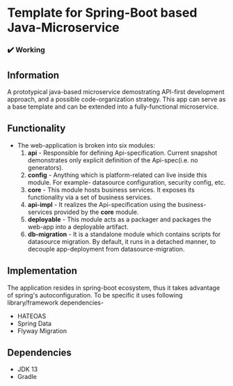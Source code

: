 # Template for Spring-Boot based Java-Microservice
### :heavy_check_mark: Working

## Information
A prototypical java-based microservice demostrating API-first development approach, and a possible code-organization strategy. This app can serve as a base template and can be extended into a fully-functional microservice.

## Functionality
- The web-application is broken into six modules:
    1. **api** - Responsible for defining Api-specification. Current snapshot demonstrates only explicit definition of the Api-spec(i.e. no generators).
    2. **config** - Anything which is platform-related can live inside this module. For example- datasource configuration, security config, etc.
    3. **core** - This module hosts business services. It exposes its functionality via a set of business services.
    4. **api-impl** - It realizes the Api-specification using the business-services provided by the **core** module.
    5. **deployable** - This module acts as a packager and packages the web-app into a deployable artifact.
    6. **db-migration** - It is a standalone module which contains scripts for datasource migration. By default, it runs in a detached manner, to decouple app-deployment from datasource-migration.
    
## Implementation 
The application resides in spring-boot ecosystem, thus it takes advantage of spring's autoconfiguration. To be specific it uses following library/framework dependencies-
- HATEOAS
- Spring Data
- Flyway Migration

## Dependencies
- JDK 13
- Gradle

